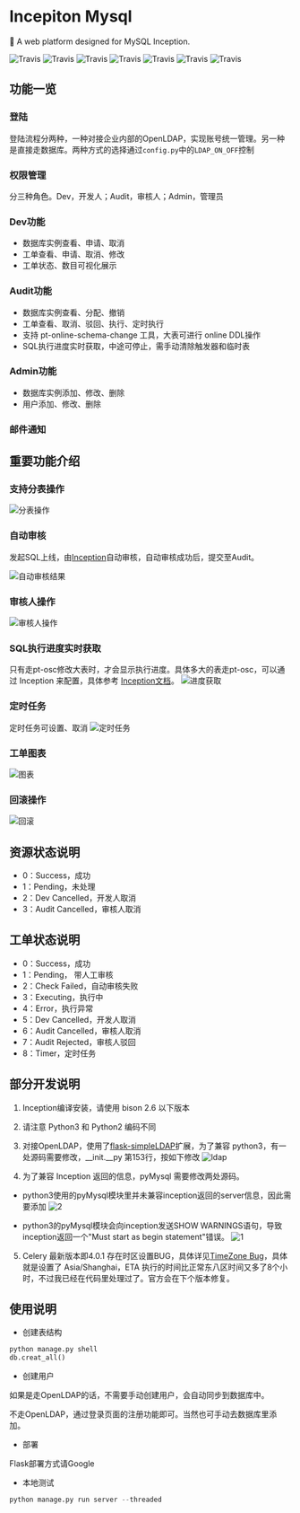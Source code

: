 # Incepiton Mysql

:apple: A web platform designed for MySQL Inception.

![Travis](https://img.shields.io/badge/python-v3.x-orange.svg)
![Travis](https://img.shields.io/badge/flask-v0.12.2-orange.svg)
![Travis](https://img.shields.io/badge/mysql-v5.7-orange.svg)
![Travis](https://img.shields.io/badge/celery-v4.0.1-orange.svg)
![Travis](https://img.shields.io/badge/latest--version-v1.0.0-green.svg)
![Travis](https://img.shields.io/badge/downloads-1k-green.svg)
![Travis](https://img.shields.io/badge/license-MIT-blue.svg)


## 功能一览

### 登陆

登陆流程分两种，一种对接企业内部的OpenLDAP，实现账号统一管理。另一种是直接走数据库。两种方式的选择通过<code>config.py</code>中的<code>LDAP_ON_OFF</code>控制

### 权限管理

分三种角色。Dev，开发人；Audit，审核人；Admin，管理员

### Dev功能

- 数据库实例查看、申请、取消
- 工单查看、申请、取消、修改
- 工单状态、数目可视化展示

### Audit功能

- 数据库实例查看、分配、撤销
- 工单查看、取消、驳回、执行、定时执行
- 支持 pt-online-schema-change 工具，大表可进行 online DDL操作
- SQL执行进度实时获取，中途可停止，需手动清除触发器和临时表

### Admin功能

- 数据库实例添加、修改、删除
- 用户添加、修改、删除

### 邮件通知

## 重要功能介绍

### 支持分表操作

![分表操作](https://github.com/Tianny/incepiton_mysql/blob/master/images/work_create.png)

### 自动审核

发起SQL上线，由[Inception](https://github.com/mysql-inception/inception)自动审核，自动审核成功后，提交至Audit。

![自动审核结果](https://github.com/Tianny/incepiton_mysql/blob/master/images/auto_check.png)

### 审核人操作
![审核人操作](https://github.com/Tianny/incepiton_mysql/blob/master/images/audit_operate.png)

### SQL执行进度实时获取

只有走pt-osc修改大表时，才会显示执行进度。具体多大的表走pt-osc，可以通过 Inception 来配置，具体参考 [Inception文档](http://mysql-inception.github.io/inception-document/)。
![进度获取](https://github.com/Tianny/incepiton_mysql/blob/master/images/percent.png)

### 定时任务

定时任务可设置、取消
![定时任务](https://github.com/Tianny/incepiton_mysql/blob/master/images/timer.png)


### 工单图表
![图表](https://github.com/Tianny/incepiton_mysql/blob/master/images/chart.png)

### 回滚操作
![回滚](https://github.com/Tianny/incepiton_mysql/blob/master/images/result.png)

## 资源状态说明

- 0：Success，成功
- 1：Pending，未处理
- 2：Dev Cancelled，开发人取消
- 3：Audit Cancelled，审核人取消

## 工单状态说明

- 0：Success，成功
- 1：Pending， 带人工审核
- 2：Check Failed，自动审核失败
- 3：Executing，执行中
- 4：Error，执行异常
- 5：Dev Cancelled，开发人取消
- 6：Audit Cancelled，审核人取消
- 7：Audit Rejected，审核人驳回
- 8：Timer，定时任务

## 部分开发说明

1. Inception编译安装，请使用 bison 2.6 以下版本

2. 请注意 Python3 和 Python2 编码不同

3. 对接OpenLDAP，使用了[flask-simpleLDAP](http://flask-simpleldap.readthedocs.io/en/latest/)扩展，为了兼容 python3，有一处源码需要修改，__init.__py 第153行，按如下修改
![ldap](https://github.com/Tianny/incepiton_mysql/blob/master/images/flask-ldap-modify.png)

4. 为了兼容 Inception 返回的信息，pyMysql 需要修改两处源码。
- python3使用的pyMysql模块里并未兼容inception返回的server信息，因此需要添加
![2](https://github.com/Tianny/incepiton_mysql/blob/master/images/pymsql_modify_2.png)

- python3的pyMysql模块会向inception发送SHOW WARNINGS语句，导致inception返回一个"Must start as begin statement"错误。
![1](https://github.com/Tianny/incepiton_mysql/blob/master/images/pymsql_modify_1.png)

5. Celery 最新版本即4.0.1 存在时区设置BUG，具体详见[TimeZone Bug](https://github.com/celery/celery/pull/4173/)，具体就是设置了 Asia/Shanghai，ETA 执行的时间比正常东八区时间又多了8个小时，不过我已经在代码里处理过了。官方会在下个版本修复。

## 使用说明

- 创建表结构
```python
python manage.py shell
db.creat_all()
```
- 创建用户

如果是走OpenLDAP的话，不需要手动创建用户，会自动同步到数据库中。

不走OpenLDAP，通过登录页面的注册功能即可。当然也可手动去数据库里添加。

- 部署

Flask部署方式请Google

- 本地测试

```python
python manage.py run server --threaded
```